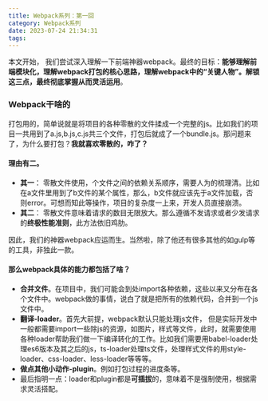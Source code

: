 ```yaml
---
title: Webpack系列：第一回
category: Webpack系列
date: 2023-07-24 21:34:31
tags:
---
```

本文开始， 我们尝试深入理解一下前端神器webpack。最终的目标：**能够理解前端模块化，理解webpack打包的核心思路，理解webpack中的“关键人物”。解锁这三点，最终彻底掌握从而灵活运用**。
### Webpack干啥的
打包用的，简单说就是将项目的各种零散的文件揉成一个完整的js。比如我们的项目一共用到了a.js,b.js,c.js共三个文件，打包后就成了一个bundle.js。那问题来了，为什么要打包？**我就喜欢零散的，咋了？**
#### 理由有二。
- **其一**： 零散文件使用，个文件之间的依赖关系顺序，需要人为的梳理清。比如在a文件里用到了b文件的某个属性，那么，b文件就应该先于a文件加载，否则error。可想而知此等操作，项目的复杂度一上来，开发人员直接崩溃。
- **其二**： 零散文件意味着请求的数目无限放大。那么遵循不发请求或者少发请求的**终极性能准则**，此方法依旧鸡肋。

因此，我们的神器webpack应运而生。当然啦，除了他还有很多其他的如gulp等的工具，非独此一款。

#### 那么webpack具体的能力都包括了啥？

- **合并文件**。在项目中，我们可能会到处import各种依赖，这些以来又分布在各个文件中。webpack做的事情，说白了就是把所有的依赖代码，合并到一个js文件中。
- **翻译-loader**。首先大前提，webpack默认只能处理js文件， 但是实际开发中一般都需要import一些除js的资源，如图片，样式等文件，此时，就需要使用各种loader帮助我们做一下编译转化的工作。比如我们需要用babel-loader处理es6版本及其之后的js，ts-loader处理ts文件，处理样式文件的用style-loader、css-loader、less-loader等等等。
- **做点其他小动作-plugin**。例如打包过程的进度条等。
- 最后指明一点：loader和plugin都是**可插拔**的，意味着不是强制使用，根据需求灵活搭配。



